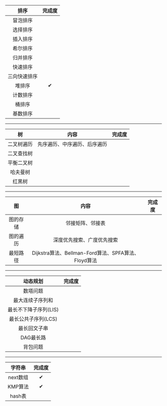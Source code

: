 |     排序     | 完成度 |
| :----------: | :----: |
|   冒泡排序   |        |
|   选择排序   |        |
|   插入排序   |        |
|   希尔排序   |        |
|   归并排序   |        |
|   快速排序   |        |
| 三向快速排序 |        |
|    堆排序    |   ✔    |
|   计数排序   |        |
|    桶排序    |        |
|   基数排序   |        |

------



|     树     |             内容             | 完成度 |
| :--------: | :--------------------------: | :----: |
| 二叉树遍历 | 先序遍历、中序遍历、后序遍历 |        |
| 二叉查找树 |                              |        |
| 平衡二叉树 |                              |        |
|  哈夫曼树  |                              |        |
|   红黑树   |                              |        |

------



|    图    |                        内容                         | 完成度 |
| :------: | :-------------------------------------------------: | :----: |
| 图的存储 |                  邻接矩阵、邻接表                   |        |
| 图的遍历 |             深度优先搜索、广度优先搜索              |        |
| 最短路径 | Dijkstra算法、Bellman-Ford算法、SPFA算法、Floyd算法 |        |

------



|       动态规划        | 完成度 |
| :-------------------: | :----: |
|       数塔问题        |        |
|   最大连续子序列和    |        |
| 最长不下降子序列(LIS) |        |
|  最长公共子序列(LCS)  |        |
|     最长回文子串      |        |
|       DAG最长路       |        |
|       背包问题        |        |

------

|  字符串  | 完成度 |
| :------: | :----: |
| next数组 |   ✔    |
| KMP算法  |   ✔    |
|  hash表  |        |

